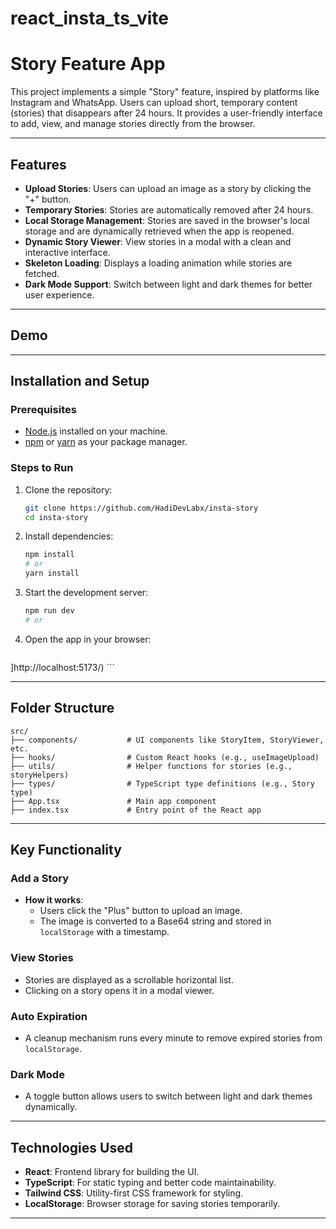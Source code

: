 # react_insta_ts_vite


 
# Story Feature App

This project implements a simple "Story" feature, inspired by platforms like Instagram and WhatsApp. Users can upload short, temporary content (stories) that disappears after 24 hours. It provides a user-friendly interface to add, view, and manage stories directly from the browser.

---

## Features

- **Upload Stories**: Users can upload an image as a story by clicking the "+" button.
- **Temporary Stories**: Stories are automatically removed after 24 hours.
- **Local Storage Management**: Stories are saved in the browser's local storage and are dynamically retrieved when the app is reopened.
- **Dynamic Story Viewer**: View stories in a modal with a clean and interactive interface.
- **Skeleton Loading**: Displays a loading animation while stories are fetched.
- **Dark Mode Support**: Switch between light and dark themes for better user experience.

---

## Demo

&#x20;

---

## Installation and Setup

### Prerequisites

- [Node.js](https://nodejs.org/) installed on your machine.
- [npm](https://www.npmjs.com/) or [yarn](https://yarnpkg.com/) as your package manager.

### Steps to Run

1. Clone the repository:

   ```bash
   git clone https://github.com/HadiDevLabx/insta-story
   cd insta-story
   ```

2. Install dependencies:

   ```bash
   npm install
   # or
   yarn install
   ```

3. Start the development server:

   ```bash
   npm run dev
   # or
   ```

4. Open the app in your browser:

   ```
]http://localhost:5173/)   ```

---

## Folder Structure

```plaintext
src/
├── components/           # UI components like StoryItem, StoryViewer, etc.
├── hooks/                # Custom React hooks (e.g., useImageUpload)
├── utils/                # Helper functions for stories (e.g., storyHelpers)
├── types/                # TypeScript type definitions (e.g., Story type)
├── App.tsx               # Main app component
├── index.tsx             # Entry point of the React app
```

---

## Key Functionality

### Add a Story

- **How it works**:
  - Users click the "Plus" button to upload an image.
  - The image is converted to a Base64 string and stored in `localStorage` with a timestamp.

### View Stories

- Stories are displayed as a scrollable horizontal list.
- Clicking on a story opens it in a modal viewer.

### Auto Expiration

- A cleanup mechanism runs every minute to remove expired stories from `localStorage`.

### Dark Mode

- A toggle button allows users to switch between light and dark themes dynamically.

---

## Technologies Used

- **React**: Frontend library for building the UI.
- **TypeScript**: For static typing and better code maintainability.
- **Tailwind CSS**: Utility-first CSS framework for styling.
- **LocalStorage**: Browser storage for saving stories temporarily.

---
 
 

